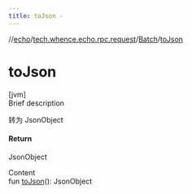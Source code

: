 ```yaml
---
title: toJson -
---
```

//[echo](../../index.md)/[tech.whence.echo.rpc.request](../index.md)/[Batch](index.md)/[toJson](to-json.md)



# toJson  
[jvm]  
Brief description  


转为 JsonObject



#### Return  


JsonObject

  
Content  
fun [toJson](to-json.md)(): JsonObject  



